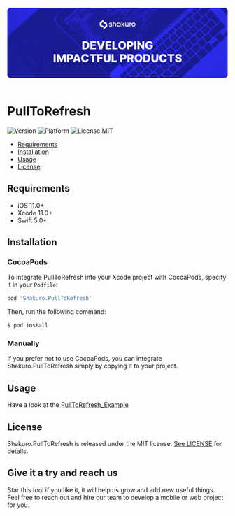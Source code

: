 ![Shakuro PullToRefresh](title_image.png)
<br><br>
# PullToRefresh
![Version](https://img.shields.io/badge/version-1.0.0-blue.svg)
![Platform](https://img.shields.io/badge/platform-iOS-lightgrey.svg)
![License MIT](https://img.shields.io/badge/license-MIT-green.svg)

- [Requirements](#requirements)
- [Installation](#installation)
- [Usage](#usage)
- [License](#license)

## Requirements

- iOS 11.0+
- Xcode 11.0+
- Swift 5.0+

## Installation

### CocoaPods

To integrate PullToRefresh into your Xcode project with CocoaPods, specify it in your `Podfile`:

```ruby
pod 'Shakuro.PullToRefresh'
```

Then, run the following command:

```bash
$ pod install
```

### Manually

If you prefer not to use CocoaPods, you can integrate Shakuro.PullToRefresh simply by copying it to your project.

## Usage

Have a look at the [PullToRefresh_Example](https://github.com/shakurocom/PullToRefresh/tree/master/PullToRefresh_Example)

## License

Shakuro.PullToRefresh is released under the MIT license. [See LICENSE](https://github.com/shakurocom/PullToRefresh/blob/master/LICENSE.md) for details.

## Give it a try and reach us

Star this tool if you like it, it will help us grow and add new useful things. 
Feel free to reach out and hire our team to develop a mobile or web project for you.


